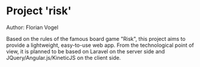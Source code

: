 # Project 'risk'

Author: Florian Vogel

Based on the rules of the famous board game "Risk", this project aims to provide a lightweight, easy-to-use web app. From the technological point of view, it is planned to be based on Laravel on the server side and JQuery/Angular.js/KineticJS on the client side.
